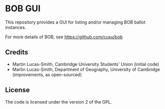 # BOB GUI

This repository provides a GUI for listing and/or managing BOB ballot instances.

For more details of BOB, see
https://github.com/cusu/bob


## Credits

* Martin Lucas-Smith, Cambridge University Students' Union (initial code)
* Martin Lucas-Smith, Department of Geography, University of Cambridge (improvements, as open-sourced)


## License

The code is licensed under the version 2 of the GPL.


